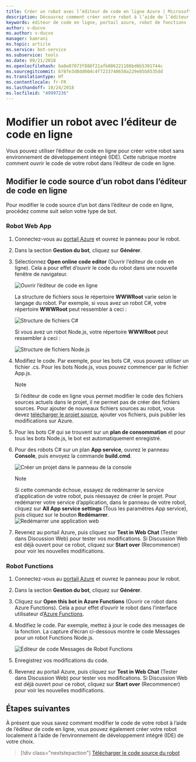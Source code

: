 ```yaml
---
title: Créer un robot avec l’éditeur de code en ligne Azure | Microsoft Docs
description: Découvrez comment créer votre robot à l’aide de l’éditeur de code en ligne dans Service Bot.
keywords: éditeur de code en ligne, portail azure, robot de fonctions
author: v-ducvo
ms.author: v-ducvo
manager: kamrani
ms.topic: article
ms.service: bot-service
ms.subservice: tools
ms.date: 09/21/2018
ms.openlocfilehash: ba8e87073f888f21afb806221108bd6b5391744c
ms.sourcegitcommit: b78fe3d8dd604c4f7233740658a229e85b8535dd
ms.translationtype: HT
ms.contentlocale: fr-FR
ms.lasthandoff: 10/24/2018
ms.locfileid: "49997236"
---
```

# <a name="edit-a-bot-with-online-code-editor"></a>Modifier un robot avec l’éditeur de code en ligne

Vous pouvez utiliser l’éditeur de code en ligne pour créer votre robot sans environnement de développement intégré (IDE). Cette rubrique montre comment ouvrir le code de votre robot dans l’éditeur de code en ligne. 

## <a name="edit-bot-source-code-in-online-code-editor"></a>Modifier le code source d’un robot dans l’éditeur de code en ligne

Pour modifier le code source d’un bot dans l’éditeur de code en ligne, procédez comme suit selon votre type de bot.

### <a name="web-app-bot"></a>Robot Web App
1. Connectez-vous au [portail Azure](http://portal.azure.com) et ouvrez le panneau pour le robot.
2. Dans la section **Gestion du bot**, cliquez sur **Générer**.
3. Sélectionnez **Open online code editor** (Ouvrir l’éditeur de code en ligne). Cela a pour effet d’ouvrir le code du robot dans une nouvelle fenêtre de navigateur. 

   ![Ouvrir l’éditeur de code en ligne](~/media/azure-bot-build/open-online-code-editor.png)

   La structure de fichiers sous le répertoire **WWWRoot** varie selon le langage du robot. Par exemple, si vous avez un robot C#, votre répertoire **WWWRoot** peut ressembler à ceci :

   ![Structure de fichiers C#](~/media/azure-bot-build/cs-wwwroot-structure.png)

   Si vous avez un robot Node.js, votre répertoire **WWWRoot** peut ressembler à ceci :

   ![Structure de fichiers Node.js](~/media/azure-bot-build/node-wwwroot-structure.png)

4. Modifiez le code. Par exemple, pour les bots C#, vous pouvez utiliser un fichier .cs. Pour les bots Node.js, vous pouvez commencer par le fichier App.js.

   > [!NOTE]
   > Si l’éditeur de code en ligne vous permet modifier le code des fichiers sources actuels dans le projet, il ne permet pas de créer des fichiers sources. Pour ajouter de nouveaux fichiers sources au robot, vous devez [télécharger le projet source](bot-service-build-download-source-code.md), ajouter vos fichiers, puis publier les modifications sur Azure.

5. Pour les bots C# qui se trouvent sur un **plan de consommation** et pour tous les bots Node.js, le bot est automatiquement enregistré. 

6. Pour des robots C# sur un plan **App service**, ouvrez le panneau **Console**, puis envoyez la commande **build.cmd**. 

   ![Créer un projet dans le panneau de la console](~/media/azure-bot-build/cs-console-build-cmd.png)
 
   > [!NOTE]
   > Si cette commande échoue, essayez de redémarrer le service d’application de votre robot, puis réessayez de créer le projet. Pour redémarrer votre service d’application, dans le panneau de votre robot, cliquez sur **All App service settings** (Tous les paramètres App service), puis cliquez sur le bouton **Redémarrer**.
   > ![Redémarrer une application web](~/media/azure-bot-build/open-online-code-editor-restart-appservice.png)

7. Revenez au portail Azure, puis cliquez sur **Test in Web Chat** (Tester dans Discussion Web) pour tester vos modifications. Si Discussion Web est déjà ouvert pour ce robot, cliquez sur **Start over** (Recommencer) pour voir les nouvelles modifications.

### <a name="functions-bot"></a>Robot Functions

1. Connectez-vous au [portail Azure](http://portal.azure.com) et ouvrez le panneau pour le robot.
2. Dans la section **Gestion du bot**, cliquez sur **Générer**.
3. Cliquez sur **Open this bot in Azure Functions** (Ouvrir ce robot dans Azure Functions). Cela a pour effet d’ouvrir le robot dans l’interface utilisateur d’<a href="http://go.microsoft.com/fwlink/?linkID=747839" target="_blank">Azure Functions</a>. 
4. Modifiez le code. Par exemple, mettez à jour le code des messages de la fonction. La capture d’écran ci-dessous montre le code Messages pour un robot Functions Node.js.

   ![Éditeur de code Messages de Robot Functions](~/media/azure-bot-build/functions-messages-code.png)

5. Enregistrez vos modifications du code.
6. Revenez au portail Azure, puis cliquez sur **Test in Web Chat** (Tester dans Discussion Web) pour tester vos modifications. Si Discussion Web est déjà ouvert pour ce robot, cliquez sur **Start over** (Recommencer) pour voir les nouvelles modifications.

## <a name="next-steps"></a>Étapes suivantes
À présent que vous savez comment modifier le code de votre robot à l’aide de l’éditeur de code en ligne, vous pouvez également créer votre robot localement à l’aide de l’environnement de développement intégré (IDE) de votre choix.

> [!div class="nextstepaction"]
> [Télécharger le code source du robot](bot-service-build-download-source-code.md)
